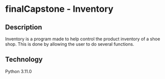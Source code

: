 # finalCapstone - Inventory

## Description 
Inventory is a program made to help control the product inventory of a shoe shop. This is done by allowing the user to do several functions.

## Technology
Python 3.11.0






